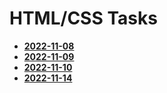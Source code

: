 # HTML/CSS Tasks
- [**2022-11-08**](https://arnoldastumenas.github.io/Namu-darbai/blob/main/2022-11-08/Juoda.html) 
- [**2022-11-09**](https://arnoldastumenas.github.io/Namu-darbai/blob/main/2022-11-09/Uzduotis.html) 
- [**2022-11-10**](https://arnoldastumenas.github.io/Namu-darbai/blob/main/2022-11-10/text.html) 
- [**2022-11-14**](https://arnoldastumenas.github.io/Namu-darbai/blob/main/2022-11-14/formos.html) 




 
